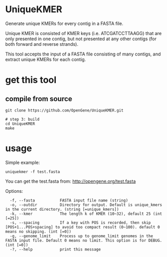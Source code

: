 # UniqueKMER
Generate unique KMERs for every contig in a FASTA file.  

Unique KMER is consisted of KMER keys (i.e. ATCGATCCTTAAGG) that are only presented in one contig, but not presented at any other contigs (for both forward and reverse strands).  

This tool accepts the input of a FASTA file consisting of many contigs, and extract unique KMERs for each contig.

# get this tool
## compile from source
```shell
git clone https://github.com/OpenGene/UniqueKMER.git

# step 3: build
cd UniqueKMER
make
```
# usage
Simple example:
```shell
uniquekmer -f test.fasta
```
You can get the test.fasta from: http://opengene.org/test.fasta

Options:
```shel
  -f, --fasta           FASTA input file name (string)
  -o, --outdir          Directory for output. Default is unique_kmers in the current directory. (string [=unique_kmers])
  -k, --kmer            The length k of KMER (10~32), default 25 (int [=25])
  -s, --spacing         If a key with POS is recorded, then skip [POS+1...POS+spacing] to avoid too compact result (0~100). default 0 means no skipping. (int [=0])
  -g, --genome_limit    Process up to genome_limit genomes in the FASTA input file. Default 0 means no limit. This option is for DEBUG. (int [=0])
  -?, --help            print this message
```
